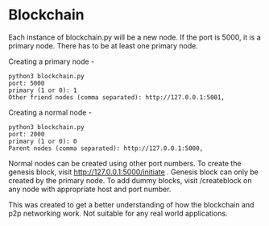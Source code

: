 # Blockchain
Each instance of blockchain.py will be a new node. If the port is 5000, it is a primary node. There has to be at least one primary node.

Creating a primary node -

    python3 blockchain.py
    port: 5000
    primary (1 or 0): 1
    Other friend nodes (comma separated): http://127.0.0.1:5001,
Creating a normal node - 
```
python3 blockchain.py
port: 2000
primary (1 or 0): 0
Parent nodes (comma separated): http://127.0.0.1:5000,
```

Normal nodes can be created using other port numbers. To create the genesis block, visit http://127.0.0.1:5000/initiate . Genesis block can only be created by the primary node. To add dummy blocks, visit /createblock on any node with appropriate host and port number. 

This was created to get a better understanding of how the blockchain and p2p networking work. Not suitable for any real world applications.

